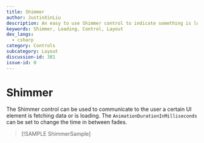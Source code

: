 ```yaml
---
title: Shimmer
author: JustinXinLiu
description: An easy to use Shimmer control to indicate something is loading.
keywords: Shimmer, Loading, Control, Layout
dev_langs:
  - csharp
category: Controls
subcategory: Layout
discussion-id: 381
issue-id: 0
---
```

# Shimmer

The Shimmer control can be used to communicate to the user a certain UI element is fetching data or is loading. The `AnimationDurationInMilliseconds` can be set to change the time in between fades.

> [!SAMPLE ShimmerSample]
